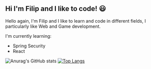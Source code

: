 ## Hi I'm Filip and I like to code! :smiley:

Hello again, I'm Filip and I like to learn and code in different fields,
I particularly like Web and Game development.

I'm currently learning:

- Spring Security
- React

![Anurag's GitHub stats](https://github-readme-stats.vercel.app/api?username=SzymanskiFilip&theme=dark&show_icons=true)
[![Top Langs](https://github-readme-stats.vercel.app/api/top-langs/?username=SzymanskiFilip&theme=dark)](https://github.com/anuraghazra/github-readme-stats)



